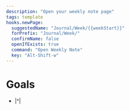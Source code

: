```yaml
---
description: "Open your weekly note page"
tags: template
hooks.newPage:
  suggestedName: "Journal/Week/{{weekStart}}"
  forPrefix: "Journal/Week/"
  confirmName: false
  openIfExists: true
  command: "Open Weekly Note"
  key: "Alt-Shift-w"
---
```

# Goals
* |^|